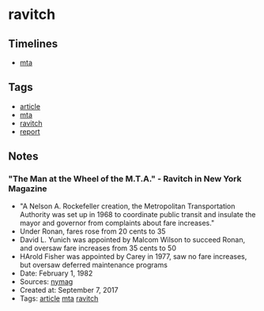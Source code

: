 # ravitch
## Timelines
- [mta](../timelines/mta.md)

## Tags
- [article](../tags/article.md)
- [mta](../tags/mta.md)
- [ravitch](../tags/ravitch.md)
- [report](../tags/report.md)

## Notes
### "The Man at the Wheel of the M.T.A." - Ravitch in New York Magazine

- "A Nelson A. Rockefeller creation, the Metropolitan Transportation Authority was set up in 1968 to coordinate public transit and insulate the mayor and governor from complaints about fare increases."
- Under Ronan, fares rose from 20 cents to 35
- David L. Yunich was appointed by Malcom Wilson to succeed Ronan, and oversaw fare increases from 35 cents to 50
- HArold Fisher was appointed by Carey in 1977, saw no fare increases, but oversaw deferred maintenance programs
- Date: February 1, 1982
- Sources: [nymag](https://books.google.com/books?id=fecCAAAAMBAJ&pg=PA22&lpg=PA22&dq=hrh+ravitch&source=bl&ots=di5YjQIL7g&sig=Ff4CMmdF4rvM3rEAsX_B7RLLp1c&hl=en&sa=X&ved=0ahUKEwj2z7-bq-jVAhXC1CYKHYueB9cQ6AEIXzAJ#v=onepage&q=hrh%20ravitch&f=false)
- Created at: September 7, 2017
- Tags: [article](../tags/article.md) [mta](../tags/mta.md) [ravitch](../tags/ravitch.md)
